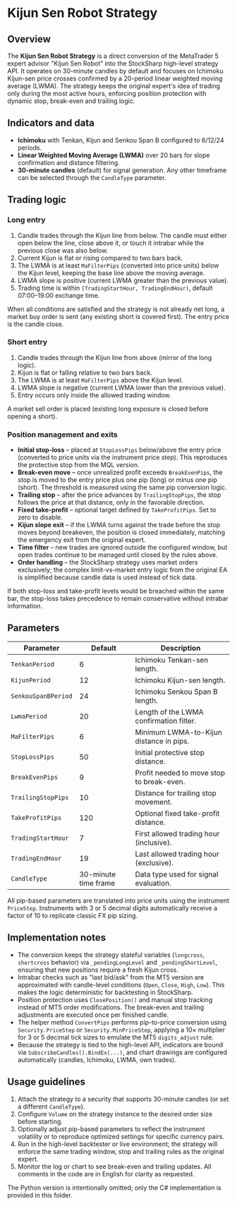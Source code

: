 # Kijun Sen Robot Strategy

## Overview
The **Kijun Sen Robot Strategy** is a direct conversion of the MetaTrader 5 expert advisor "Kijun Sen Robot" into the StockSharp high-level strategy API. It operates on 30-minute candles by default and focuses on Ichimoku Kijun-sen price crosses confirmed by a 20-period linear weighted moving average (LWMA). The strategy keeps the original expert's idea of trading only during the most active hours, enforcing position protection with dynamic stop, break-even and trailing logic.

## Indicators and data
- **Ichimoku** with Tenkan, Kijun and Senkou Span B configured to 6/12/24 periods.
- **Linear Weighted Moving Average (LWMA)** over 20 bars for slope confirmation and distance filtering.
- **30-minute candles** (default) for signal generation. Any other timeframe can be selected through the `CandleType` parameter.

## Trading logic
### Long entry
1. Candle trades through the Kijun line from below. The candle must either open below the line, close above it, or touch it intrabar while the previous close was also below.
2. Current Kijun is flat or rising compared to two bars back.
3. The LWMA is at least `MaFilterPips` (converted into price units) below the Kijun level, keeping the base line above the moving average.
4. LWMA slope is positive (current LWMA greater than the previous value).
5. Trading time is within `[TradingStartHour, TradingEndHour)`, default 07:00–19:00 exchange time.

When all conditions are satisfied and the strategy is not already net long, a market buy order is sent (any existing short is covered first). The entry price is the candle close.

### Short entry
1. Candle trades through the Kijun line from above (mirror of the long logic).
2. Kijun is flat or falling relative to two bars back.
3. The LWMA is at least `MaFilterPips` above the Kijun level.
4. LWMA slope is negative (current LWMA lower than the previous value).
5. Entry occurs only inside the allowed trading window.

A market sell order is placed (existing long exposure is closed before opening a short).

### Position management and exits
- **Initial stop-loss** – placed at `StopLossPips` below/above the entry price (converted to price units via the instrument price step). This reproduces the protective stop from the MQL version.
- **Break-even move** – once unrealized profit exceeds `BreakEvenPips`, the stop is moved to the entry price plus one pip (long) or minus one pip (short). The threshold is measured using the same pip conversion logic.
- **Trailing stop** – after the price advances by `TrailingStopPips`, the stop follows the price at that distance, only in the favorable direction.
- **Fixed take-profit** – optional target defined by `TakeProfitPips`. Set to zero to disable.
- **Kijun slope exit** – if the LWMA turns against the trade before the stop moves beyond breakeven, the position is closed immediately, matching the emergency exit from the original expert.
- **Time filter** – new trades are ignored outside the configured window, but open trades continue to be managed until closed by the rules above.
- **Order handling** – the StockSharp strategy uses market orders exclusively; the complex limit-vs-market entry logic from the original EA is simplified because candle data is used instead of tick data.

If both stop-loss and take-profit levels would be breached within the same bar, the stop-loss takes precedence to remain conservative without intrabar information.

## Parameters
| Parameter | Default | Description |
|-----------|---------|-------------|
| `TenkanPeriod` | 6 | Ichimoku Tenkan-sen length. |
| `KijunPeriod` | 12 | Ichimoku Kijun-sen length. |
| `SenkouSpanBPeriod` | 24 | Ichimoku Senkou Span B length. |
| `LwmaPeriod` | 20 | Length of the LWMA confirmation filter. |
| `MaFilterPips` | 6 | Minimum LWMA-to-Kijun distance in pips. |
| `StopLossPips` | 50 | Initial protective stop distance. |
| `BreakEvenPips` | 9 | Profit needed to move stop to break-even. |
| `TrailingStopPips` | 10 | Distance for trailing stop movement. |
| `TakeProfitPips` | 120 | Optional fixed take-profit distance. |
| `TradingStartHour` | 7 | First allowed trading hour (inclusive). |
| `TradingEndHour` | 19 | Last allowed trading hour (exclusive). |
| `CandleType` | 30-minute time frame | Data type used for signal evaluation. |

All pip-based parameters are translated into price units using the instrument `PriceStep`. Instruments with 3 or 5 decimal digits automatically receive a factor of 10 to replicate classic FX pip sizing.

## Implementation notes
- The conversion keeps the strategy stateful variables (`longcross`, `shortcross` behavior) via `_pendingLongLevel` and `_pendingShortLevel`, ensuring that new positions require a fresh Kijun cross.
- Intrabar checks such as "last bid/ask" from the MT5 version are approximated with candle-level conditions (`Open`, `Close`, `High`, `Low`). This makes the logic deterministic for backtesting in StockSharp.
- Position protection uses `ClosePosition()` and manual stop tracking instead of MT5 order modifications. The break-even and trailing adjustments are executed once per finished candle.
- The helper method `ConvertPips` performs pip-to-price conversion using `Security.PriceStep` or `Security.MinPriceStep`, applying a 10× multiplier for 3 or 5 decimal tick sizes to emulate the MT5 `digits_adjust` rule.
- Because the strategy is tied to the high-level API, indicators are bound via `SubscribeCandles().BindEx(...)`, and chart drawings are configured automatically (candles, Ichimoku, LWMA, own trades).

## Usage guidelines
1. Attach the strategy to a security that supports 30-minute candles (or set a different `CandleType`).
2. Configure `Volume` on the strategy instance to the desired order size before starting.
3. Optionally adjust pip-based parameters to reflect the instrument volatility or to reproduce optimized settings for specific currency pairs.
4. Run in the high-level backtester or live environment; the strategy will enforce the same trading window, stop and trailing rules as the original expert.
5. Monitor the log or chart to see break-even and trailing updates. All comments in the code are in English for clarity as requested.

The Python version is intentionally omitted; only the C# implementation is provided in this folder.
